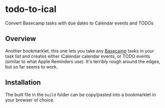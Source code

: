 # todo-to-ical
Convert Basecamp tasks with due dates to Calendar events and TODOs

Overview
---

Another bookmarklet, this one lets you take any [Basecamp](https://basecamp.com) tasks in your task list and creates
either iCalendar calendar events, or TODO events (similar to what Apple Reminders use). It's terribly rough around the
edges, but so far seems to work.

Installation
---

The built file in the `build` folder can be copy/pasted into a bookmarklet in your browser of choice.
